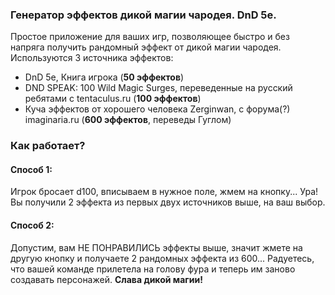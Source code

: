 ### Генератор эффектов дикой магии чародея. DnD 5e.

Простое приложение для ваших игр, позволяющее быстро и без напряга получить рандомный эффект от дикой магии чародея.
Используются 3 источника эффектов:
- DnD 5e, Книга игрока (**50 эффектов**)
- DND SPEAK: 100 Wild Magic Surges, переведенные на русский ребятами с tentaculus.ru (**100 эффектов**)
- Куча эффектов от хорошего человека Zerginwan, с форума(?) imaginaria.ru (**600 эффектов**, переведы Гуглом)

### Как работает?
#### Способ 1:
Игрок бросает d100, вписываем в нужное поле, жмем на кнопку... Ура! Вы получили 2 эффекта из первых двух источников выше, на ваш выбор.
#### Способ 2:
Допустим, вам НЕ ПОНРАВИЛИСЬ эффекты выше, значит жмете на другую кнопку и получаете 2 рандомных эффекта из 600... Радуетесь, что вашей команде прилетела на голову фура и теперь им заново создавать персонажей. **Слава дикой магии!**
